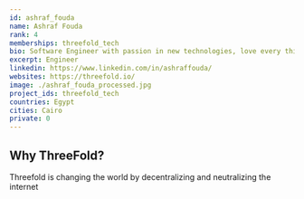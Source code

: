 ```yaml
---
id: ashraf_fouda
name: Ashraf Fouda
rank: 4
memberships: threefold_tech
bio: Software Engineer with passion in new technologies, love every thing that is realy new and challenging.
excerpt: Engineer
linkedin: https://www.linkedin.com/in/ashraffouda/
websites: https://threefold.io/
image: ./ashraf_fouda_processed.jpg
project_ids: threefold_tech
countries: Egypt
cities: Cairo
private: 0
---
```

## Why ThreeFold?

Threefold is changing the world by decentralizing and neutralizing the internet
